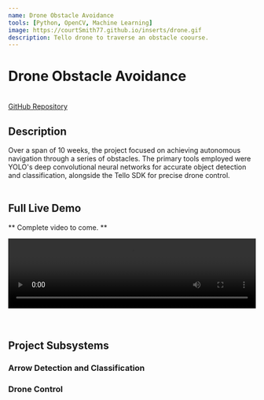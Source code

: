 ```yaml
---
name: Drone Obstacle Avoidance
tools: [Python, OpenCV, Machine Learning]
image: https://courtSmith77.github.io/inserts/drone.gif
description: Tello drone to traverse an obstacle coourse.
---
```


# Drone Obstacle Avoidance
<br>
<!-- hyperlink to github -->
<a href="https://github.com/courtSmith77/Drone-Obstacle-Avoidance">GitHub Repository</a>

<!-- <br>
<center><img src="{{ site.url }}{{ site.baseurl }}/inserts/BotROS_Picture.png"/></center>
<br> -->

## Description
Over a span of 10 weeks, the project focused on achieving autonomous navigation through a series of obstacles. The primary tools employed were YOLO's deep convolutional neural networks for accurate object detection and classification, alongside the Tello SDK for precise drone control.
<br>
<br>

## Full Live Demo
** Complete video to come. **

<center>
    <div style="position: relative; padding-bottom: 28.125%; height:0; overflow: hidden;">
        <video src="" controls style="position: absolute; top:0; left:0; width: 100%; height: 100%;"></video>
    </div>
</center>

<br>
<br>

## Project Subsystems

### Arrow Detection and Classification


### Drone Control


<br>
<br>






